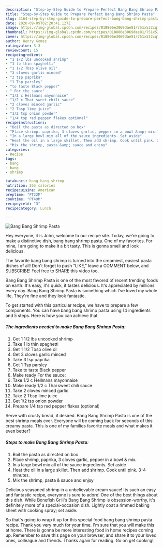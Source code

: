 ```yaml
---
description: "Step-by-Step Guide to Prepare Perfect Bang Bang Shrimp Pasta"
title: "Step-by-Step Guide to Prepare Perfect Bang Bang Shrimp Pasta"
slug: 3164-step-by-step-guide-to-prepare-perfect-bang-bang-shrimp-pasta
date: 2020-09-09T02:20:41.127Z
image: https://img-global.cpcdn.com/recipes/018806e3069dae81/751x532cq70/bang-bang-shrimp-pasta-recipe-main-photo.jpg
thumbnail: https://img-global.cpcdn.com/recipes/018806e3069dae81/751x532cq70/bang-bang-shrimp-pasta-recipe-main-photo.jpg
cover: https://img-global.cpcdn.com/recipes/018806e3069dae81/751x532cq70/bang-bang-shrimp-pasta-recipe-main-photo.jpg
author: Henry Gomez
ratingvalue: 3.3
reviewcount: 15
recipeingredient:
- "1 1/2 lbs uncooked shrimp"
- "1 lb thin spaghetti"
- "1 1/2 Tbsp olive oil"
- "3 cloves garlic minced"
- "3 tsp paprika"
- "1 Tsp parsley"
- "to taste Black pepper"
- " For the sauce"
- "1/2 c Hellmans mayonnaise"
- "1/2 c Thai sweet chili sauce"
- "2 cloves minced garlic"
- "2 Tbsp lime juice"
- "1/2 tsp onion powder"
- "1/4 tsp red pepper flakes optional"
recipeinstructions:
- "Boil the pasta as directed on box"
- "Place shrimp, paprika, 3 cloves garlic, pepper in a bowl &amp; mix."
- "In a large bowl mix all of the sauce ingredients. Set aside"
- "Heat the oil in a large skillet. Then add shrimp. Cook until pink. 3-4 minutes."
- "Mix the shrimp, pasta &amp; sauce and enjoy"
categories:
- Recipe
tags:
- bang
- bang
- shrimp

katakunci: bang bang shrimp 
nutrition: 265 calories
recipecuisine: American
preptime: "PT22M"
cooktime: "PT49M"
recipeyield: "3"
recipecategory: Lunch

---
```



![Bang Bang Shrimp Pasta](https://img-global.cpcdn.com/recipes/018806e3069dae81/751x532cq70/bang-bang-shrimp-pasta-recipe-main-photo.jpg)

Hey everyone, it is John, welcome to our recipe site. Today, we're going to make a distinctive dish, bang bang shrimp pasta. One of my favorites. For mine, I am going to make it a bit tasty. This is gonna smell and look delicious.

The favorite bang bang shrimp is turned into the creamiest, easiest pasta dishes of all! Don&#39;t forget to push &#34;LIKE,&#34; leave a COMMENT below, and SUBSCRIBE! Feel free to SHARE this video too.

Bang Bang Shrimp Pasta is one of the most favored of recent trending foods on earth. It's easy, it's quick, it tastes delicious. It's appreciated by millions every day. Bang Bang Shrimp Pasta is something which I've loved my whole life. They're fine and they look fantastic.


To get started with this particular recipe, we have to prepare a few components. You can have bang bang shrimp pasta using 14 ingredients and 5 steps. Here is how you can achieve that.

<!--inarticleads1-->

##### The ingredients needed to make Bang Bang Shrimp Pasta:

1. Get 1 1/2 lbs uncooked shrimp
1. Take 1 lb thin spaghetti
1. Get 1 1/2 Tbsp olive oil
1. Get 3 cloves garlic minced
1. Take 3 tsp paprika
1. Get 1 Tsp parsley
1. Take to taste Black pepper
1. Make ready  For the sauce:
1. Take 1/2 c Hellmans mayonnaise
1. Make ready 1/2 c Thai sweet chili sauce
1. Take 2 cloves minced garlic
1. Take 2 Tbsp lime juice
1. Get 1/2 tsp onion powder
1. Prepare 1/4 tsp red pepper flakes (optional)


Serve with crusty bread, if desired. Bang Bang Shrimp Pasta is one of the best shrimp meals ever. Everyone will be coming back for seconds of this creamy pasta. This is one of my families favorite meals and what makes it even better? 

<!--inarticleads2-->

##### Steps to make Bang Bang Shrimp Pasta:

1. Boil the pasta as directed on box
1. Place shrimp, paprika, 3 cloves garlic, pepper in a bowl &amp; mix.
1. In a large bowl mix all of the sauce ingredients. Set aside
1. Heat the oil in a large skillet. Then add shrimp. Cook until pink. 3-4 minutes.
1. Mix the shrimp, pasta &amp; sauce and enjoy


Delicious seasoned shrimp in a unbelievable cream sauce! Its such an easy and fantastic recipe, everyone is sure to adore! One of the best things about this dish. While Bonefish Grill&#39;s Bang Bang Shrimp is obsession-worthy, it&#39;s definitely more of a special-occasion dish. Lightly coat a rimmed baking sheet with cooking spray; set aside. 

So that's going to wrap it up for this special food bang bang shrimp pasta recipe. Thank you very much for your time. I'm sure that you will make this at home. There is gonna be more interesting food in home recipes coming up. Remember to save this page on your browser, and share it to your loved ones, colleague and friends. Thanks again for reading. Go on get cooking!
